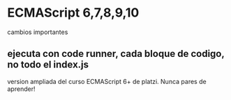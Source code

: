 #  ECMAScript 6,7,8,9,10
cambios importantes
## ejecuta con code runner, cada bloque de codigo, no todo el index.js
version ampliada del curso ECMAScript 6+ de platzi.
Nunca pares de aprender!